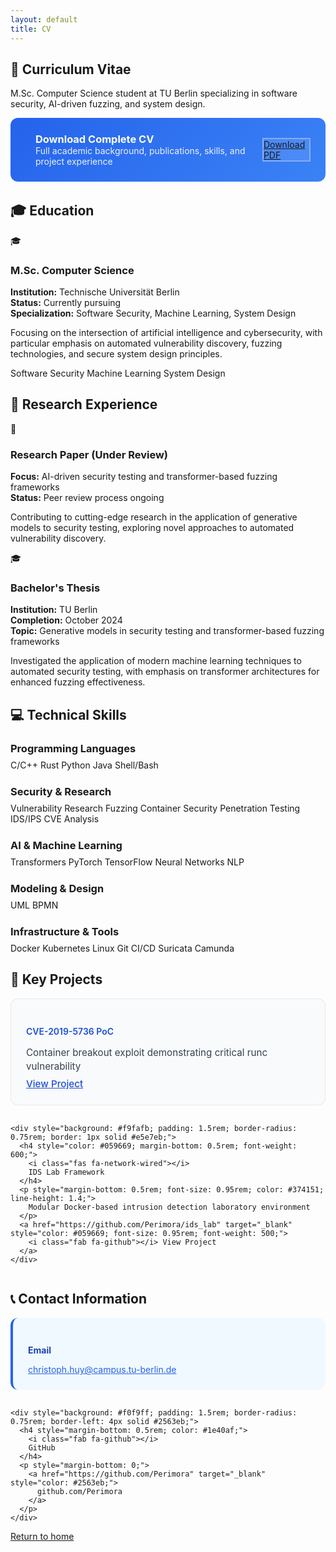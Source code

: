 ```yaml
---
layout: default
title: CV
---
```


<section>
  <h1>📄 Curriculum Vitae</h1>
  <p>M.Sc. Computer Science student at TU Berlin specializing in software security, AI-driven fuzzing, and system design.</p>
</section>

<section>
  <div style="display: flex; align-items: center; gap: 1rem; margin-bottom: 2rem; padding: 1.5rem; background: linear-gradient(135deg, #2563eb 0%, #3b82f6 100%); border-radius: 0.75rem; color: white;">
    <div style="font-size: 3rem;">
      <i class="fas fa-file-pdf"></i>
    </div>
    <div>
      <h3 style="margin: 0; color: white;">Download Complete CV</h3>
      <p style="margin: 0; color: rgba(255,255,255,0.9);">
        Full academic background, publications, skills, and project experience
      </p>
    </div>
    <a href="./assets/cv.pdf" target="_blank" class="btn" style="margin-left: auto; background: rgba(255,255,255,0.1); border: 2px solid rgba(255,255,255,0.3);">
      <i class="fas fa-download"></i>
      Download PDF
    </a>
  </div>
</section>

<section>
  <h2>🎓 Education</h2>
  
  <div class="project-item">
    <div class="project-header">
      <span class="project-icon">🎓</span>
      <h3>M.Sc. Computer Science</h3>
    </div>
    <p>
      <strong>Institution:</strong> Technische Universität Berlin<br>
      <strong>Status:</strong> Currently pursuing<br>
      <strong>Specialization:</strong> Software Security, Machine Learning, System Design
    </p>
    <p>
      Focusing on the intersection of artificial intelligence and cybersecurity, with particular emphasis on 
      automated vulnerability discovery, fuzzing technologies, and secure system design principles.
    </p>
    <div class="tech-stack">
      <span class="tech-tag">Software Security</span>
      <span class="tech-tag">Machine Learning</span>
      <span class="tech-tag">System Design</span>
    </div>
  </div>
</section>

<section>
  <h2>🔬 Research Experience</h2>
  
  <div class="project-item">
    <div class="project-header">
      <span class="project-icon">📄</span>
      <h3>Research Paper (Under Review)</h3>
    </div>
    <p>
      <strong>Focus:</strong> AI-driven security testing and transformer-based fuzzing frameworks<br>
      <strong>Status:</strong> Peer review process ongoing
    </p>
    <p>
      Contributing to cutting-edge research in the application of generative models to security testing, 
      exploring novel approaches to automated vulnerability discovery.
    </p>
  </div>
  
  <div class="project-item">
    <div class="project-header">
      <span class="project-icon">🎓</span>
      <h3>Bachelor's Thesis</h3>
    </div>
    <p>
      <strong>Institution:</strong> TU Berlin<br>
      <strong>Completion:</strong> October 2024<br>
      <strong>Topic:</strong> Generative models in security testing and transformer-based fuzzing frameworks
    </p>
    <p>
      Investigated the application of modern machine learning techniques to automated security testing, 
      with emphasis on transformer architectures for enhanced fuzzing effectiveness.
    </p>
  </div>
</section>

<section>
  <h2>💻 Technical Skills</h2>
  
  <div style="margin-bottom: 1.5rem;">
    <h3 style="margin-bottom: 0.5rem;">Programming Languages</h3>
    <div class="tech-stack">
      <span class="skill-tag">C/C++</span>
      <span class="skill-tag">Rust</span>
      <span class="skill-tag">Python</span>
      <span class="skill-tag">Java</span>
      <span class="skill-tag">Shell/Bash</span>
    </div>
  </div>
  
  <div style="margin-bottom: 1.5rem;">
    <h3 style="margin-bottom: 0.5rem;">Security & Research</h3>
    <div class="tech-stack">
      <span class="skill-tag">Vulnerability Research</span>
      <span class="skill-tag">Fuzzing</span>
      <span class="skill-tag">Container Security</span>
      <span class="skill-tag">Penetration Testing</span>
      <span class="skill-tag">IDS/IPS</span>
      <span class="skill-tag">CVE Analysis</span>
    </div>
  </div>
  
  <div style="margin-bottom: 1.5rem;">
    <h3 style="margin-bottom: 0.5rem;">AI & Machine Learning</h3>
    <div class="tech-stack">
      <span class="skill-tag">Transformers</span>
      <span class="skill-tag">PyTorch</span>
      <span class="skill-tag">TensorFlow</span>
      <span class="skill-tag">Neural Networks</span>
      <span class="skill-tag">NLP</span>
    </div>
  </div>
  
  <div style="margin-bottom: 1.5rem;">
    <h3 style="margin-bottom: 0.5rem;">Modeling & Design</h3>
    <div class="tech-stack">
      <span class="skill-tag">UML</span>
      <span class="skill-tag">BPMN</span>
    </div>
  </div>
  
  <div style="margin-bottom: 1.5rem;">
    <h3 style="margin-bottom: 0.5rem;">Infrastructure & Tools</h3>
    <div class="tech-stack">
      <span class="skill-tag">Docker</span>
      <span class="skill-tag">Kubernetes</span>
      <span class="skill-tag">Linux</span>
      <span class="skill-tag">Git</span>
      <span class="skill-tag">CI/CD</span>
      <span class="skill-tag">Suricata</span>
      <span class="skill-tag">Camunda</span>
    </div>
  </div>
</section>

<section>
  <h2>🚀 Key Projects</h2>
  
  <div style="display: grid; grid-template-columns: repeat(auto-fit, minmax(300px, 1fr)); gap: 1rem;">
    <div style="background: #f9fafb; padding: 1.5rem; border-radius: 0.75rem; border: 1px solid #e5e7eb;">
      <h4 style="color: #1d4ed8; margin-bottom: 0.5rem; font-weight: 600;">
        <i class="fas fa-shield-alt"></i>
        CVE-2019-5736 PoC
      </h4>
      <p style="margin-bottom: 0.5rem; font-size: 0.95rem; color: #374151; line-height: 1.4;">
        Container breakout exploit demonstrating critical runc vulnerability
      </p>
      <a href="https://github.com/Perimora/cve_2019-5736-PoC" target="_blank" style="color: #1d4ed8; font-size: 0.95rem; font-weight: 500;">
        <i class="fab fa-github"></i> View Project
      </a>
    </div>
    
    <div style="background: #f9fafb; padding: 1.5rem; border-radius: 0.75rem; border: 1px solid #e5e7eb;">
      <h4 style="color: #059669; margin-bottom: 0.5rem; font-weight: 600;">
        <i class="fas fa-network-wired"></i>
        IDS Lab Framework
      </h4>
      <p style="margin-bottom: 0.5rem; font-size: 0.95rem; color: #374151; line-height: 1.4;">
        Modular Docker-based intrusion detection laboratory environment
      </p>
      <a href="https://github.com/Perimora/ids_lab" target="_blank" style="color: #059669; font-size: 0.95rem; font-weight: 500;">
        <i class="fab fa-github"></i> View Project
      </a>
    </div>
  </div>
</section>

<section>
  <h2>📞 Contact Information</h2>
  
  <div style="display: grid; grid-template-columns: repeat(auto-fit, minmax(250px, 1fr)); gap: 1rem;">
    <div style="background: #f0f9ff; padding: 1.5rem; border-radius: 0.75rem; border-left: 4px solid #2563eb;">
      <h4 style="margin-bottom: 0.5rem; color: #1e40af;">
        <i class="fas fa-envelope"></i>
        Email
      </h4>
      <p style="margin-bottom: 0;">
        <a href="mailto:christoph.huy@campus.tu-berlin.de" style="color: #2563eb;">
          christoph.huy@campus.tu-berlin.de
        </a>
      </p>
    </div>
    
    <div style="background: #f0f9ff; padding: 1.5rem; border-radius: 0.75rem; border-left: 4px solid #2563eb;">
      <h4 style="margin-bottom: 0.5rem; color: #1e40af;">
        <i class="fab fa-github"></i>
        GitHub
      </h4>
      <p style="margin-bottom: 0;">
        <a href="https://github.com/Perimora" target="_blank" style="color: #2563eb;">
          github.com/Perimora
        </a>
      </p>
    </div>
  </div>
</section>

<section class="return-home">
  <a href="/">
    <i class="fas fa-arrow-left"></i>
    Return to home
  </a>
</section>